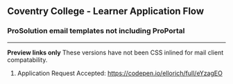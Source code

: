 
## Coventry College - Learner Application Flow
### ProSolution email templates not including ProPortal
---
**Preview links only** These versions have not been CSS inlined for mail client compatability.
1. Application Request Accepted: https://codepen.io/ellorich/full/eYzagEO
